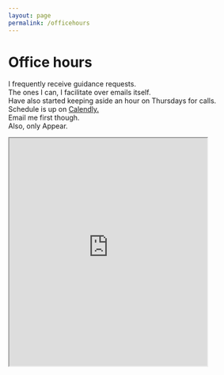 ```yaml
---
layout: page
permalink: /officehours
---
```


# Office hours

I frequently receive guidance requests. <br>
The ones I can, I facilitate over emails itself. <br>
Have also started keeping aside an hour on Thursdays for calls. <br>
Schedule is up on [Calendly.](https://calendly.com/sijokuruvilla/officehours/) <br>
Email me first though. <br>
Also, only Appear. <br>

<iframe width="400" height="460" src="https://script.google.com/a/sijokuruvilla.in/macros/s/AKfycbydq6rHNtsk9zq0JRG8v56QXFhRrtophBrRMthVLwxCceV_xf7W/exec"></iframe>